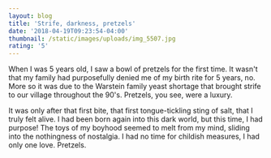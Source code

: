 ```yaml
---
layout: blog
title: 'Strife, darkness, pretzels'
date: '2018-04-19T09:23:54-04:00'
thumbnail: /static/images/uploads/img_5507.jpg
rating: '5'
---
```

When I was 5 years old, I saw a bowl of pretzels for the first time.  It wasn't that my family had purposefully denied me of my birth rite for 5 years, no.  More so it was due to the Warstein family yeast shortage that brought strife to our village throughout the 90's.  Pretzels, you see, were a luxury.  

It was only after that first bite, that first tongue-tickling sting of salt, that I truly felt alive.  I had been born again into this dark world, but this time, I had purpose!  The toys of my boyhood seemed to melt from my mind, sliding into the nothingness of nostalgia.  I had no time for childish measures, I had only one love.  Pretzels.
